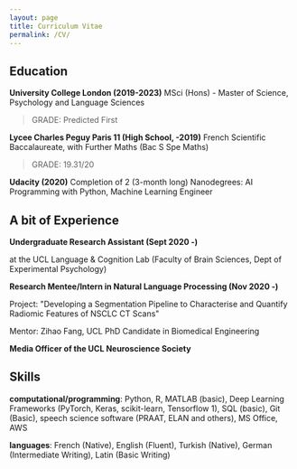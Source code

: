 ```yaml
---
layout: page
title: Curriculum Vitae
permalink: /CV/
---
```




## Education

**University College London (2019-2023)**
MSci (Hons) - Master of Science, Psychology and Language Sciences

> GRADE: Predicted First

**Lycee Charles Peguy Paris 11 (High School, -2019)**
French Scientific Baccalaureate, with Further Maths (Bac S Spe Maths)

> GRADE: 19.31/20

**Udacity (2020)**
Completion of 2 (3-month long) Nanodegrees:
AI Programming with Python, Machine Learning Engineer



## A bit of Experience

**Undergraduate Research Assistant (Sept 2020 -)**

at the UCL Language & Cognition Lab (Faculty of Brain Sciences, Dept of Experimental Psychology)


**Research Mentee/Intern in Natural Language Processing (Nov 2020 -)**

Project: "Developing a Segmentation Pipeline to Characterise and Quantify Radiomic Features of NSCLC CT Scans"

Mentor: Zihao Fang, UCL PhD Candidate in Biomedical Engineering


**Media Officer of the UCL Neuroscience Society**




## Skills
**computational/programming**: Python, R, MATLAB (basic), Deep Learning Frameworks (PyTorch, Keras, scikit-learn, Tensorflow 1), SQL (basic), Git (Basic), speech science software (PRAAT, ELAN and others), MS Office, AWS

**languages**: French (Native), English (Fluent), Turkish (Native), German (Intermediate Writing), Latin (Basic Writing)


